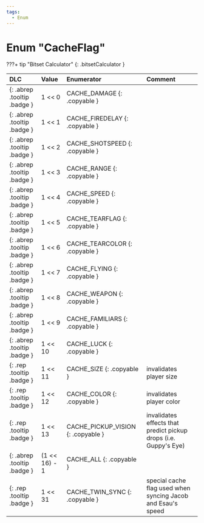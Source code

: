 ```yaml
---
tags:
  - Enum
---
```

# Enum "CacheFlag"

???+ tip "Bitset Calculator"
    [](#){: .bitsetCalculator }

|DLC|Value|Enumerator|Comment|
|:--|:--|:--|:--|
|[ ](#){: .abrep .tooltip .badge }|1 << 0 |CACHE_DAMAGE {: .copyable } | |
|[ ](#){: .abrep .tooltip .badge }|1 << 1 |CACHE_FIREDELAY {: .copyable } | |
|[ ](#){: .abrep .tooltip .badge }|1 << 2 |CACHE_SHOTSPEED {: .copyable } | |
|[ ](#){: .abrep .tooltip .badge }|1 << 3 |CACHE_RANGE {: .copyable } | |
|[ ](#){: .abrep .tooltip .badge }|1 << 4 |CACHE_SPEED {: .copyable } | |
|[ ](#){: .abrep .tooltip .badge }|1 << 5 |CACHE_TEARFLAG {: .copyable } | |
|[ ](#){: .abrep .tooltip .badge }|1 << 6 |CACHE_TEARCOLOR {: .copyable } | |
|[ ](#){: .abrep .tooltip .badge }|1 << 7 |CACHE_FLYING {: .copyable } | |
|[ ](#){: .abrep .tooltip .badge }|1 << 8 |CACHE_WEAPON {: .copyable } | |
|[ ](#){: .abrep .tooltip .badge }|1 << 9 |CACHE_FAMILIARS {: .copyable } | |
|[ ](#){: .abrep .tooltip .badge }|1 << 10 |CACHE_LUCK {: .copyable } | |
|[ ](#){: .rep .tooltip .badge }|1 << 11 |CACHE_SIZE {: .copyable } | invalidates player size |
|[ ](#){: .rep .tooltip .badge }|1 << 12 |CACHE_COLOR {: .copyable } | invalidates player color |
|[ ](#){: .rep .tooltip .badge }|1 << 13 |CACHE_PICKUP_VISION {: .copyable } | invalidates effects that predict pickup drops (i.e. Guppy's Eye) |
|[ ](#){: .abrep .tooltip .badge }|(1 << 16) - 1 |CACHE_ALL {: .copyable } | |
|[ ](#){: .rep .tooltip .badge }|1 << 31 |CACHE_TWIN_SYNC {: .copyable } | special cache flag used when syncing Jacob and Esau's speed |
